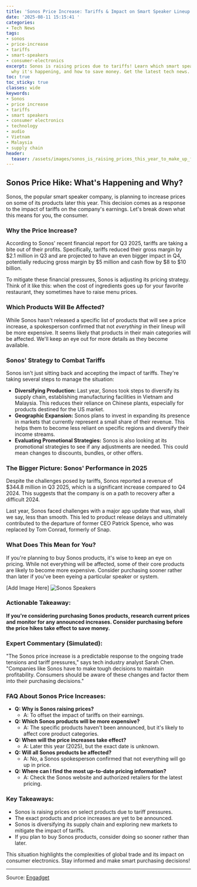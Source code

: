```yaml
---
title: 'Sonos Price Increase: Tariffs & Impact on Smart Speaker Lineup'
date: '2025-08-11 15:15:41 '
categories:
- Tech News
tags:
- sonos
- price-increase
- tariffs
- smart-speakers
- consumer-electronics
excerpt: Sonos is raising prices due to tariffs! Learn which smart speakers are affected,
  why it's happening, and how to save money. Get the latest tech news.
toc: true
toc_sticky: true
classes: wide
keywords:
- Sonos
- price increase
- tariffs
- smart speakers
- consumer electronics
- technology
- audio
- Vietnam
- Malaysia
- supply chain
header:
  teaser: /assets/images/sonos_is_raising_prices_this_year_to_make_up_for_t_20250811151541.jpg
---
```


## Sonos Price Hike: What's Happening and Why?

Sonos, the popular smart speaker company, is planning to increase prices on some of its products later this year. This decision comes as a response to the impact of tariffs on the company's earnings. Let's break down what this means for you, the consumer.

### Why the Price Increase?

According to Sonos' recent financial report for Q3 2025, tariffs are taking a bite out of their profits. Specifically, tariffs reduced their gross margin by $2.1 million in Q3 and are projected to have an even bigger impact in Q4, potentially reducing gross margin by $5 million and cash flow by $8 to $10 billion.

To mitigate these financial pressures, Sonos is adjusting its pricing strategy. Think of it like this: when the cost of ingredients goes up for your favorite restaurant, they sometimes have to raise menu prices.

### Which Products Will Be Affected?

While Sonos hasn't released a specific list of products that will see a price increase, a spokesperson confirmed that not *everything* in their lineup will be more expensive. It seems likely that products in their main categories will be affected. We'll keep an eye out for more details as they become available.

### Sonos' Strategy to Combat Tariffs

Sonos isn't just sitting back and accepting the impact of tariffs. They're taking several steps to manage the situation:

*   **Diversifying Production:** Last year, Sonos took steps to diversify its supply chain, establishing manufacturing facilities in Vietnam and Malaysia. This reduces their reliance on Chinese plants, especially for products destined for the US market.
*   **Geographic Expansion:** Sonos plans to invest in expanding its presence in markets that currently represent a small share of their revenue. This helps them to become less reliant on specific regions and diversify their income streams.
*   **Evaluating Promotional Strategies:** Sonos is also looking at its promotional strategies to see if any adjustments are needed. This could mean changes to discounts, bundles, or other offers.

### The Bigger Picture: Sonos' Performance in 2025

Despite the challenges posed by tariffs, Sonos reported a revenue of $344.8 million in Q3 2025, which is a significant increase compared to Q4 2024. This suggests that the company is on a path to recovery after a difficult 2024.

Last year, Sonos faced challenges with a major app update that was, shall we say, less than smooth. This led to product release delays and ultimately contributed to the departure of former CEO Patrick Spence, who was replaced by Tom Conrad, formerly of Snap.

### What Does This Mean for You?

If you're planning to buy Sonos products, it's wise to keep an eye on pricing. While not everything will be affected, some of their core products are likely to become more expensive. Consider purchasing sooner rather than later if you've been eyeing a particular speaker or system.

[Add Image Here]
![Sonos Speakers](https://o.aolcdn.com/images/dims?image_uri=https%3A%2F%2Fs.yimg.com%2Fos%2Fcreatr-uploaded-images%2F2025-08%2Fdb895d80-7361-11f0-bebe-8d5f1753ea00&resize=1400%2C933&client=19f2b5e49a271b2bde77&signature=d8a9ea4b7fcc48e5af2daafa70ea338bc29e9c97)

### Actionable Takeaway:

**If you're considering purchasing Sonos products, research current prices and monitor for any announced increases. Consider purchasing before the price hikes take effect to save money.**

### Expert Commentary (Simulated):

"The Sonos price increase is a predictable response to the ongoing trade tensions and tariff pressures," says tech industry analyst Sarah Chen. "Companies like Sonos have to make tough decisions to maintain profitability. Consumers should be aware of these changes and factor them into their purchasing decisions."

### FAQ About Sonos Price Increases:

*   **Q: Why is Sonos raising prices?**
    *   A: To offset the impact of tariffs on their earnings.
*   **Q: Which Sonos products will be more expensive?**
    *   A: The specific products haven't been announced, but it's likely to affect core product categories.
*   **Q: When will the price increases take effect?**
    *   A: Later this year (2025), but the exact date is unknown.
*   **Q: Will all Sonos products be affected?**
    *   A: No, a Sonos spokesperson confirmed that not everything will go up in price.
*   **Q: Where can I find the most up-to-date pricing information?**
    *   A: Check the Sonos website and authorized retailers for the latest pricing.

### Key Takeaways:

*   Sonos is raising prices on select products due to tariff pressures.
*   The exact products and price increases are yet to be announced.
*   Sonos is diversifying its supply chain and exploring new markets to mitigate the impact of tariffs.
*   If you plan to buy Sonos products, consider doing so sooner rather than later.

This situation highlights the complexities of global trade and its impact on consumer electronics. Stay informed and make smart purchasing decisions!

---

Source: [Engadget](https://www.engadget.com/audio/sonos-is-raising-prices-this-year-to-make-up-for-tariff-expenses-123031336.html?src=rss)
